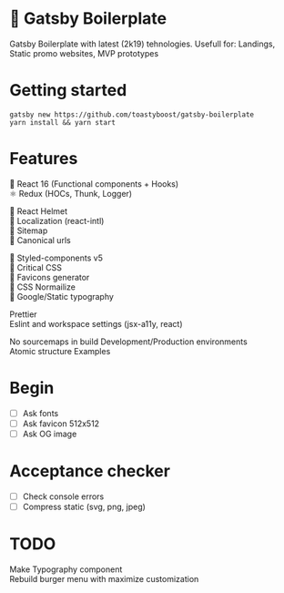 # 🐣 Gatsby Boilerplate

Gatsby Boilerplate with latest (2k19) tehnologies. Usefull for: Landings, Static promo websites, MVP prototypes

# Getting started

```
gatsby new https://github.com/toastyboost/gatsby-boilerplate
yarn install && yarn start
```

# Features

🚀 React 16 (Functional components + Hooks)  
⚛️ Redux (HOCs, Thunk, Logger)

🔹 React Helmet  
🔹 Localization (react-intl)  
🔹 Sitemap  
🔹 Canonical urls

🔸 Styled-components v5  
🔸 Critical CSS  
🔸 Favicons generator  
🔸 CSS Normailize  
🔸 Google/Static typography

Prettier  
Eslint and workspace settings (jsx-a11y, react)

No sourcemaps in build
Development/Production environments  
Atomic structure
Examples

# Begin

- [ ] Ask fonts
- [ ] Ask favicon 512x512
- [ ] Ask OG image

# Acceptance checker

- [ ] Check console errors
- [ ] Compress static (svg, png, jpeg)

# TODO

Make Typography component  
Rebuild burger menu with maximize customization
